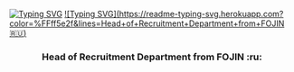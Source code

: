 

[![Typing SVG](https://readme-typing-svg.herokuapp.com?color=%FFff5e2f&lines=Hi,+I'm+Anna)](https://git.io/typing-svg)
[![Typing SVG](https://readme-typing-svg.herokuapp.com?color=%FFff5e2f&lines=Head+of+Recruitment+Department+from+FOJIN :ru:)](https://git.io/typing-svg)

<h3 align="center"> Head of Recruitment Department from FOJIN :ru: </h3>
